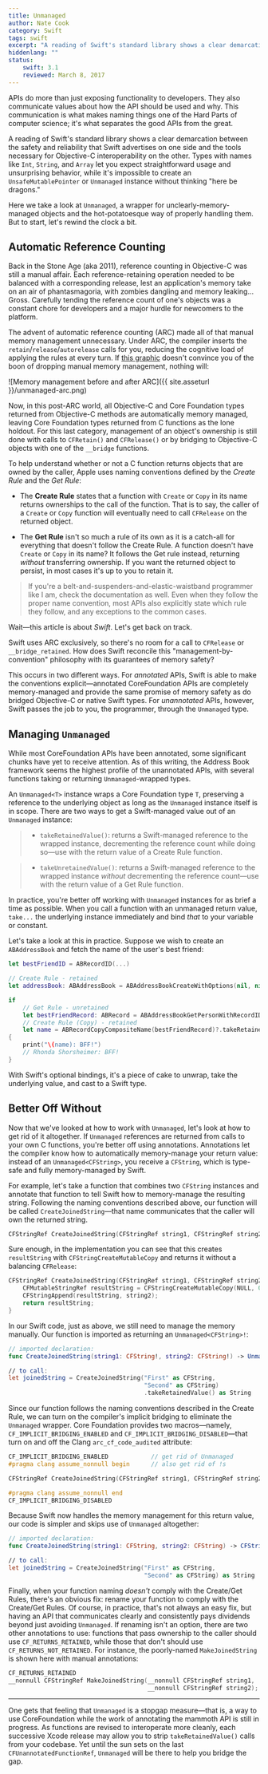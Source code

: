 ```yaml
---
title: Unmanaged
author: Nate Cook
category: Swift
tags: swift
excerpt: "A reading of Swift's standard library shows a clear demarcation between the safety and reliability that Swift advertises on one side and the tools necessary for Objective-C interoperability on the other. Types with names like `Int`, `String`, and `Array` let you expect straightforward usage and unsurprising behavior, while it's impossible to create an `UnsafeMutablePointer` or `Unmanaged` instance without thinking \"here be dragons.\""
hiddenlang: ""
status:
    swift: 3.1
    reviewed: March 8, 2017
---
```


APIs do more than just exposing functionality to developers. They also communicate values about how the API should be used and why. This communication is what makes naming things one of the Hard Parts of computer science; it's what separates the good APIs from the great.

A reading of Swift's standard library shows a clear demarcation between the safety and reliability that Swift advertises on one side and    the tools necessary for Objective-C interoperability on the other. Types with names like `Int`, `String`, and `Array` let you expect straightforward usage and unsurprising behavior, while it's impossible to create an `UnsafeMutablePointer` or `Unmanaged` instance without thinking "here be dragons."

Here we take a look at `Unmanaged`, a wrapper for unclearly-memory-managed objects and the hot-potatoesque way of properly handling them. But to start, let's rewind the clock a bit.


## Automatic Reference Counting

Back in the Stone Age (aka 2011), reference counting in Objective-C was still a manual affair. Each reference-retaining operation needed to be balanced with a corresponding release, lest an application's memory take on an air of phantasmagoria, with zombies dangling and memory leaking... Gross. Carefully tending the reference count of one's objects was a constant chore for developers and a major hurdle for newcomers to the platform.

The advent of automatic reference counting (ARC) made all of that manual memory management unnecessary. Under ARC, the compiler inserts the `retain`/`release`/`autorelease` calls for you, reducing the cognitive load of applying the rules at every turn. If [this graphic](https://developer.apple.com/library/mac/releasenotes/ObjectiveC/RN-TransitioningToARC/Introduction/Introduction.html) doesn't convince you of the boon of dropping manual memory management, nothing will:

![Memory management before and after ARC]({{ site.asseturl }}/unmanaged-arc.png)

Now, in this post-ARC world, all Objective-C and Core Foundation types returned from Objective-C methods are automatically memory managed, leaving Core Foundation types returned from C functions as the lone holdout. For this last category, management of an object's ownership is still done with calls to `CFRetain()` and `CFRelease()` or by bridging to Objective-C objects with one of the `__bridge` functions. 

To help understand whether or not a C function returns objects that are owned by the caller, Apple uses naming conventions defined by the *Create Rule* and the *Get Rule*:

- The **Create Rule** states that a function with `Create` or `Copy` in its name returns ownerships to the call of the function. That is to say, the caller of a `Create` or `Copy` function will eventually need to call `CFRelease` on the returned object.

- The **Get Rule** isn't so much a rule of its own as it is a catch-all for everything that doesn't follow the Create Rule. A function doesn't have `Create` or `Copy` in its name? It follows the Get rule instead, returning *without* transferring ownership. If you want the returned object to persist, in most cases it's up to you to retain it.

> If you're a belt-and-suspenders-and-elastic-waistband programmer like I am, check the documentation as well. Even when they follow the proper name convention, most APIs also explicitly state which rule they follow, and any exceptions to the common cases.

Wait—this article is about *Swift*. Let's get back on track.

Swift uses ARC exclusively, so there's no room for a call to `CFRelease` or `__bridge_retained`. How does Swift reconcile this "management-by-convention" philosophy with its guarantees of memory safety? 

This occurs in two different ways. For *annotated* APIs, Swift is able to make the conventions explicit—annotated CoreFoundation APIs are completely memory-managed and provide the same promise of memory safety as do bridged Objective-C or native Swift types. For *unannotated* APIs, however, Swift passes the job to you, the programmer, through the `Unmanaged` type.


## Managing `Unmanaged`

While most CoreFoundation APIs have been annotated, some significant chunks have yet to receive attention. As of this writing, the Address Book framework seems the highest profile of the unannotated APIs, with several functions taking or returning `Unmanaged`-wrapped types.

An `Unmanaged<T>` instance wraps a Core Foundation type `T`, preserving a reference to the underlying object as long as the `Unmanaged` instance itself is in scope. There are two ways to get a Swift-managed value out of an `Unmanaged` instance:

> - `takeRetainedValue()`: returns a Swift-managed reference to the wrapped instance, decrementing the reference count while doing so—use with the return value of a Create Rule function.

> - `takeUnretainedValue()`: returns a Swift-managed reference to the wrapped instance *without* decrementing the reference count—use with the return value of a Get Rule function.

In practice, you're better off working with `Unmanaged` instances for as brief a time as possible. When you call a function with an unmanaged return value, `take...` the underlying instance immediately and bind *that* to your variable or constant.

Let's take a look at this in practice. Suppose we wish to create an `ABAddressBook` and fetch the name of the user's best friend:

```swift
let bestFriendID = ABRecordID(...)

// Create Rule - retained
let addressBook: ABAddressBook = ABAddressBookCreateWithOptions(nil, nil).takeRetainedValue()

if 
    // Get Rule - unretained
    let bestFriendRecord: ABRecord = ABAddressBookGetPersonWithRecordID(addressBook, bestFriendID)?.takeUnretainedValue(),
    // Create Rule (Copy) - retained
    let name = ABRecordCopyCompositeName(bestFriendRecord)?.takeRetainedValue() as? String
{
    print("\(name): BFF!")
    // Rhonda Shorsheimer: BFF!
}
```

With Swift's optional bindings, it's a piece of cake to unwrap, take the underlying value, and cast to a Swift type.

## Better Off Without

Now that we've looked at how to work with `Unmanaged`, let's look at how to get rid of it altogether. If `Unmanaged` references are returned from calls to your own C functions, you're better off using annotations. Annotations let the compiler know how to automatically memory-manage your return value: instead of an `Unmanaged<CFString>`, you receive a `CFString`, which is type-safe and fully memory-managed by Swift.

For example, let's take a function that combines two `CFString` instances and annotate that function to tell Swift how to memory-manage the resulting string. Following the naming conventions described above, our function will be called `CreateJoinedString`—that name communicates that the caller will own the returned string.

```c
CFStringRef CreateJoinedString(CFStringRef string1, CFStringRef string2);
```

Sure enough, in the implementation you can see that this creates `resultString` with `CFStringCreateMutableCopy` and returns it without a balancing `CFRelease`: 

```c
CFStringRef CreateJoinedString(CFStringRef string1, CFStringRef string2) {
    CFMutableStringRef resultString = CFStringCreateMutableCopy(NULL, 0, string1);
    CFStringAppend(resultString, string2);
    return resultString;
}
```

In our Swift code, just as above, we still need to manage the memory manually. Our function is imported as returning an `Unmanaged<CFString>!`:

```swift
// imported declaration:
func CreateJoinedString(string1: CFString!, string2: CFString!) -> Unmanaged<CFString>!

// to call:
let joinedString = CreateJoinedString("First" as CFString,
                                      "Second" as CFString)
                                      .takeRetainedValue() as String
```

Since our function follows the naming conventions described in the Create Rule, we can turn on the compiler's implicit bridging to eliminate the `Unmanaged` wrapper. Core Foundation provides two macros—namely, `CF_IMPLICIT_BRIDGING_ENABLED` and `CF_IMPLICIT_BRIDGING_DISABLED`—that turn on and off the Clang `arc_cf_code_audited` attribute:

```c
CF_IMPLICIT_BRIDGING_ENABLED            // get rid of Unmanaged
#pragma clang assume_nonnull begin      // also get rid of !s

CFStringRef CreateJoinedString(CFStringRef string1, CFStringRef string2);

#pragma clang assume_nonnull end
CF_IMPLICIT_BRIDGING_DISABLED
```

Because Swift now handles the memory management for this return value, our code is simpler and skips use of `Unmanaged` altogether:

```swift
// imported declaration:
func CreateJoinedString(string1: CFString, string2: CFString) -> CFString

// to call:
let joinedString = CreateJoinedString("First" as CFString,
                                      "Second" as CFString) as String
```

Finally, when your function naming *doesn't* comply with the Create/Get Rules, there's an obvious fix: rename your function to comply with the Create/Get Rules. Of course, in practice, that's not always an easy fix, but having an API that communicates clearly and consistently pays dividends beyond just avoiding `Unmanaged`. If renaming isn't an option, there are two other annotations to use: functions that pass ownership to the caller should use `CF_RETURNS_RETAINED`, while those that don't should use `CF_RETURNS_NOT_RETAINED`. For instance, the poorly-named `MakeJoinedString` is shown here with manual annotations:

```c
CF_RETURNS_RETAINED
__nonnull CFStringRef MakeJoinedString(__nonnull CFStringRef string1,
                                       __nonnull CFStringRef string2);
```

* * *

One gets that feeling that `Unmanaged` is a stopgap measure—that is, a way to use CoreFoundation while the work of annotating the mammoth API is still in progress. As functions are revised to interoperate more cleanly, each successive Xcode release may allow you to strip `takeRetainedValue()` calls from your codebase. Yet until the sun sets on the last `CFUnannotatedFunctionRef`, `Unmanaged` will be there to help you bridge the gap.

